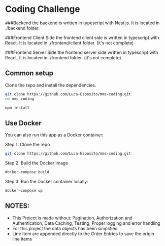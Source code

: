 # Coding Challenge

###Backend 
the backend is written in typescript with Nest.js. It is located in ./backend folder.  

###Frontend Client Side 
the frontend client side is written in typescript with React. It is located in ./frontend/client folder. (it's not complete)

###Frontend Server Side
the frontend server side written in typescript with React. It is located in ./frontend folder. (it's not complete)

## Common setup
Clone the repo and install the dependencies.

```bash
git clone https://github.com/Luca-Esposito/mms-coding.git
cd mms-coding
```

```bash
npm install
```


## Use Docker
You can also run this app as a Docker container:

Step 1: Clone the repo

```bash
git clone https://github.com/Luca-Esposito/mms-coding.git
```

Step 2: Build the Docker image

```bash
docker-compose build
```

Step 3: Run the Docker container locally:
```bash
docker-compose up
```


## NOTES:
- This Project is made without: Pagination, Authorization and Authentication, Data Caching, Testing, Proper logging and error handling
- For this project the data objects has been simplified
- Line Item are appended directly to the Order Entries to save the origin line items 

